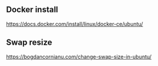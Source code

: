 ## Docker install
https://docs.docker.com/install/linux/docker-ce/ubuntu/

## Swap resize
https://bogdancornianu.com/change-swap-size-in-ubuntu/
